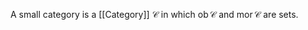 A small category is a [[Category]] $\mathcal{C}$ in which $\operatorname{ob}\mathcal{C}$ and $\operatorname{mor}\mathcal{C}$ are sets.